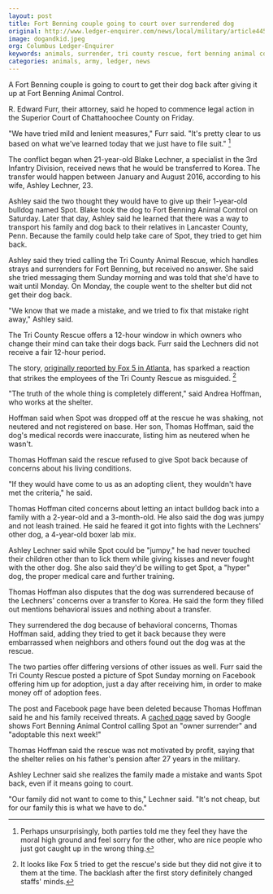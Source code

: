 ```yaml
---
layout: post
title: Fort Benning couple going to court over surrendered dog
original: http://www.ledger-enquirer.com/news/local/military/article44507271.html
image: dogandkid.jpeg
org: Columbus Ledger-Enquirer
keywords: animals, surrender, tri county rescue, fort benning animal control, blake lechner, thomas hoffman
categories: animals, army, ledger, news
---
```


A Fort Benning couple is going to court to get their dog back after giving it up at Fort Benning Animal Control.

<!--break-->

R. Edward Furr, their attorney, said he hoped to commence legal action in the Superior Court of Chattahoochee County on Friday.

"We have tried mild and lenient measures," Furr said. "It's pretty clear to us based on what we've learned today that we just have to file suit." [^1]

[^1]: Perhaps unsurprisingly, both parties told me they feel they have the moral high ground and feel sorry for the other, who are nice people who just got caught up in the wrong thing. 

The conflict began when 21-year-old Blake Lechner, a specialist in the 3rd Infantry Division, received news that he would be transferred to Korea. The transfer would happen between January and August 2016, according to his wife, Ashley Lechner, 23.

Ashley said the two thought they would have to give up their 1-year-old bulldog named Spot. Blake took the dog to Fort Benning Animal Control on Saturday. Later that day, Ashley said he learned that there was a way to transport his family and dog back to their relatives in Lancaster County, Penn. Because the family could help take care of Spot, they tried to get him back.

Ashley said they tried calling the Tri County Animal Rescue, which handles strays and surrenders for Fort Benning, but received no answer. She said she tried messaging them Sunday morning and was told that she'd have to wait until Monday. On Monday, the couple went to the shelter but did not get their dog back.

"We know that we made a mistake, and we tried to fix that mistake right away," Ashley said.

The Tri County Rescue offers a 12-hour window in which owners who change their mind can take their dogs back. Furr said the Lechners did not receive a fair 12-hour period.

The story, [originally reported by Fox 5 in Atlanta](http://www.fox5atlanta.com/news/46939711-story), has sparked a reaction that strikes the employees of the Tri County Rescue as misguided. [^2]

[^2]: It looks like Fox 5 tried to get the rescue's side but they did not give it to them at the time. The backlash after the first story definitely changed staffs' minds. 

"The truth of the whole thing is completely different," said Andrea Hoffman, who works at the shelter.

Hoffman said when Spot was dropped off at the rescue he was shaking, not neutered and not registered on base. Her son, Thomas Hoffman, said the dog's medical records were inaccurate, listing him as neutered when he wasn't.

Thomas Hoffman said the rescue refused to give Spot back because of concerns about his living conditions.

"If they would have come to us as an adopting client, they wouldn't have met the criteria," he said.

Thomas Hoffman cited concerns about letting an intact bulldog back into a family with a 2-year-old and a 3-month-old. He also said the dog was jumpy and not leash trained. He said he feared it got into fights with the Lechners' other dog, a 4-year-old boxer lab mix.

Ashley Lechner said while Spot could be "jumpy," he had never touched their children other than to lick them while giving kisses and never fought with the other dog. She also said they'd be willing to get Spot, a "hyper" dog, the proper medical care and further training.

Thomas Hoffman also disputes that the dog was surrendered because of the Lechners' concerns over a transfer to Korea. He said the form they filled out mentions behavioral issues and nothing about a transfer.

They surrendered the dog because of behavioral concerns, Thomas Hoffman said, adding they tried to get it back because they were embarrassed when neighbors and others found out the dog was at the rescue.

The two parties offer differing versions of other issues as well. Furr said the Tri County Rescue posted a picture of Spot Sunday morning on Facebook offering him up for adoption, just a day after receiving him, in order to make money off of adoption fees.

The post and Facebook page have been deleted because Thomas Hoffman said he and his family received threats. A [cached page](http://webcache.googleusercontent.com/search?q=cache:old7U8f527MJ:https://www.facebook.com/pages/Fort-Benning-Animal-Control/1603152486626439+&cd=5&hl=en&ct=clnk&gl=us) saved by Google shows Fort Benning Animal Control calling Spot an "owner surrender" and "adoptable this next week!"

Thomas Hoffman said the rescue was not motivated by profit, saying that the shelter relies on his father's pension after 27 years in the military.

Ashley Lechner said she realizes the family made a mistake and wants Spot back, even if it means going to court.

"Our family did not want to come to this," Lechner said. "It's not cheap, but for our family this is what we have to do."